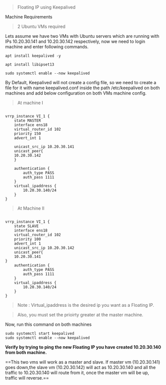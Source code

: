 > Floating IP using Keepalived


Machine Requirements
>2 Ubuntu VMs required 

Lets assume we have two VMs with Ubuntu servers which are running with IPs 10.20.30.141 and 10.20.30.142 respectively, now we need to login machine and enter following commands.

```
apt install keepalived -y 

apt install libipset13

sudo systemctl enable --now keepalived 
```

By Default, Keepalived will not create a config file, so we need to create a file for it with name keepalived.conf inside the path /etc/keepalived on both machines and add below configuration on both VMs machine config.

> At machine I

```

vrrp_instance VI_1 {
    state MASTER
    interface ens18
    virtual_router_id 102
    priority 150
    advert_int 1

    unicast_src_ip 10.20.30.141
    unicast_peer{
	10.20.30.142
	}	

    authentication {
        auth_type PASS
        auth_pass 1111
    }
    virtual_ipaddress {
        10.20.30.140/24 
    }
}
```


> At Machine II

```

vrrp_instance VI_1 {
    state SLAVE
    interface ens18
    virtual_router_id 102
    priority 100
    advert_int 1
    unicast_src_ip 10.20.30.142
    unicast_peer{
    10.20.30.141
}	
    authentication {
        auth_type PASS
        auth_pass 1111
    }
    virtual_ipaddress {
        10.20.30.140/24
    }
}

```

> Note : Virtual_ipaddress is the desired ip you want as a Floating IP.

> Also, you must set the prioirty greater at the master machine.


Now, run this command on both machines 
```
sudo systemctl start keepalived
sudo systemctl enable --now keepalived 
```

**Verify by trying to ping the new Floating IP you have created 10.20.30.140 from both machine.**

==This two vms will work as a master and slave. If master vm (10.20.30.141) goes down,the slave vm (10.20.30.142) will act as 10.20.30.140 and all   the traffic to 10.20.30.140 will route from it, once the master vm will be up, traffic will reverse.==  